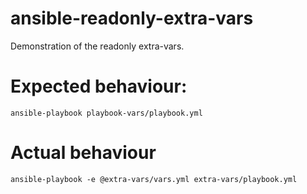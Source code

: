 # ansible-readonly-extra-vars

Demonstration of the readonly extra-vars.

# Expected behaviour:
```
ansible-playbook playbook-vars/playbook.yml
```

# Actual behaviour
```
ansible-playbook -e @extra-vars/vars.yml extra-vars/playbook.yml
```
